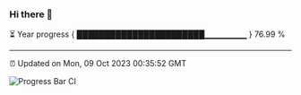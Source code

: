 ### Hi there 👋

⏳ Year progress { ███████████████████████▁▁▁▁▁▁▁ } 76.99 %

---

⏰ Updated on Mon, 09 Oct 2023 00:35:52 GMT

![Progress Bar CI](https://github.com/Shyam-Makwana/GitHub-Actions-Demo/workflows/Progress%20Bar%20CI/badge.svg)
